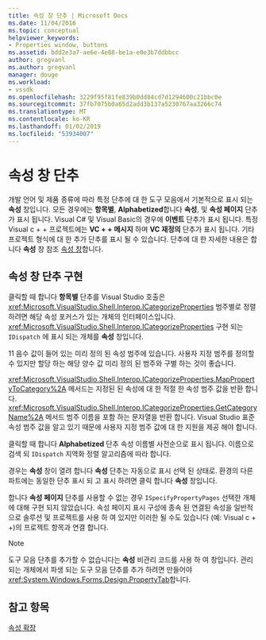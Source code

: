 ```yaml
---
title: 속성 창 단추 | Microsoft Docs
ms.date: 11/04/2016
ms.topic: conceptual
helpviewer_keywords:
- Properties window, buttons
ms.assetid: bdd2e3a7-ae6e-4e88-be1a-e0e3b7ddbbcc
author: gregvanl
ms.author: gregvanl
manager: douge
ms.workload:
- vssdk
ms.openlocfilehash: 3229f95f81fe839b0dd84cd7d1294600c21bbc0e
ms.sourcegitcommit: 37fb7075b0a65d2add3b137a5230767aa3266c74
ms.translationtype: MT
ms.contentlocale: ko-KR
ms.lasthandoff: 01/02/2019
ms.locfileid: "53934007"
---
```

# <a name="properties-window-buttons"></a>속성 창 단추
개발 언어 및 제품 종류에 따라 특정 단추에 대 한 도구 모음에서 기본적으로 표시 되는 **속성** 창입니다. 모든 경우에는 **항목별**, **Alphabetized**합니다 **속성**, 및 **속성 페이지** 단추가 표시 됩니다. Visual C# 및 Visual Basic의 경우에 **이벤트** 단추가 표시 됩니다. 특정 Visual c + + 프로젝트에는 **VC + + 메시지** 하며 **VC 재정의** 단추가 표시 됩니다. 기타 프로젝트 형식에 대 한 추가 단추를 표시 될 수 있습니다. 단추에 대 한 자세한 내용은 합니다 **속성** 창 참조 [속성 창](../../ide/reference/properties-window.md)합니다.  
  
## <a name="implementation-of-properties-window-buttons"></a>속성 창 단추 구현  
 클릭할 때 합니다 **항목별** 단추를 Visual Studio 호출은 <xref:Microsoft.VisualStudio.Shell.Interop.ICategorizeProperties> 범주별로 정렬 하려면 해당 속성 포커스가 있는 개체의 인터페이스입니다. <xref:Microsoft.VisualStudio.Shell.Interop.ICategorizeProperties> 구현 되는 `IDispatch` 에 표시 되는 개체를 **속성** 창입니다.  
  
 11 음수 값이 들어 있는 미리 정의 된 속성 범주에 있습니다. 사용자 지정 범주를 정의할 수 있지만 할당 하는 해당 양수 값 미리 정의 된 범주와 구별 하는 것이 좋습니다.  
  
 <xref:Microsoft.VisualStudio.Shell.Interop.ICategorizeProperties.MapPropertyToCategory%2A> 메서드는 지정된 된 속성에 대 한 적절 한 속성 범주 값을 반환 합니다. <xref:Microsoft.VisualStudio.Shell.Interop.ICategorizeProperties.GetCategoryName%2A> 메서드 범주 이름을 포함 하는 문자열을 반환 합니다. Visual Studio 표준 속성 범주 값을 알고 있기 때문에 사용자 지정 범주 값에 대 한 지원을 제공 해야 합니다.  
  
 클릭할 때 합니다 **Alphabetized** 단추 속성 이름별 사전순으로 표시 됩니다. 이름으로 검색 되 `IDispatch` 지역화 정렬 알고리즘에 따라 합니다.  
  
 경우는 **속성** 창이 열려 합니다 **속성** 단추는 자동으로 표시 선택 된 상태로. 환경의 다른 파트에는 동일한 단추 표시 되 고 표시 하려면 클릭 합니다 **속성** 창입니다.  
  
 합니다 **속성 페이지** 단추를 사용할 수 없는 경우 `ISpecifyPropertyPages` 선택한 개체에 대해 구현 되지 않았습니다. 속성 페이지 표시 구성에 종속 된 연결된 속성을 일반적으로 솔루션 및 프로젝트를 사용 하 여 있지만 이러한 될 수도 있습니다 (예: Visual c + +)의 프로젝트 항목과 연결 합니다.  
  
> [!NOTE]
>  도구 모음 단추를 추가할 수 없습니다는 **속성** 비관리 코드를 사용 하 여 창입니다. 관리 되는 개체에서 파생 되는 도구 모음 단추를 추가 하려면 만들어야 <xref:System.Windows.Forms.Design.PropertyTab>합니다.  
  
## <a name="see-also"></a>참고 항목  
 [속성 확장](../../extensibility/internals/extending-properties.md)